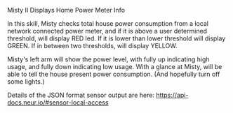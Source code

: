 Misty II Displays Home Power Meter Info

In this skill, Misty checks total house power consumption from a local network connected power meter, and if it is above a user determined threshold, will display RED led. If it is lower than lower threshold will display GREEN. If in between two thresholds, will display YELLOW. 

Misty's left arm will show the power level, with fully up indicating high usage, and fully down indicating low usage. With a glance at Misty, will be able to tell the house present power consumption. (And hopefully turn off some lights.)


Details of the JSON format sensor output are here:
https://api-docs.neur.io/#sensor-local-access


